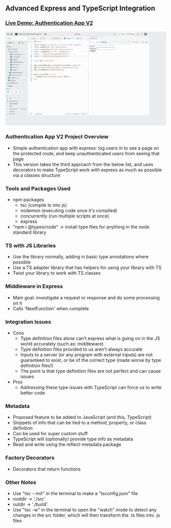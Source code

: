 ## Advanced Express and TypeScript Integration

### [Live Demo: Authentication App V2](https://typescript-authentication-app-v2.gdbecker.repl.co/)

!["HomePage"](HomePage.png)

### Authentication App V2 Project Overview

- Simple authentication app with express: log users in to see a page on the protected route, and keep unauthenticated users from seeing that page
- This version takes the third approach from the below list, and uses decorators to make TypeScript work with express as much as possible via a classes structure

### Tools and Packages Used

- npm packages
  - tsc (compile ts into js)
  - nodemon (executing code once it's compiled)
  - concurrently (run multiple scripts at once)
  - express
- "npm i @types/node" -> install type files for anything in the node standard library

### TS with JS Libraries

- Use the library normally, adding in basic type annotations where possible
- Use a TS adapter library that has helpers for using your library with TS
- Twist your library to work with TS classes

### Middleware in Express

- Main goal: investigate a request or response and do some processing on it
- Calls 'NextFunction' when complete

### Integration Issues

- Cons
  - Type definition files alone can't express what is going on in the JS world accurately (such as: middleware)
  - Type definition files provided to us aren't always accurate
  - Inputs to a server (or any program with external inputs) are not guaranteed to exist, or be of the correct type (made worse by type definition files!)
  - The point is that type definition files are not perfect and can cause issues
- Pros
  - Addressing these type issues with TypeScript can force us to write better code

### Metadata

- Proposed feature to be added to JavaScript (and this, TypeScript)
- Snippets of info that can be tied to a method, property, or class definition
- Can be used for super custom stuff
- TypeScript will (optionally) provide type info as metadata
- Read and write using the reflect-metadata package

### Factory Decorators

- Decorators that return functions

### Other Notes

- Use "tsc --init" in the terminal to make a "tsconfig.json" file
- rootdir -> './src'
- outdir -> './build'
- Use "tsc -w" in the terminal to open the "watch" mode to detect any changes in the src folder, which will then transform the .ts files into .js files
